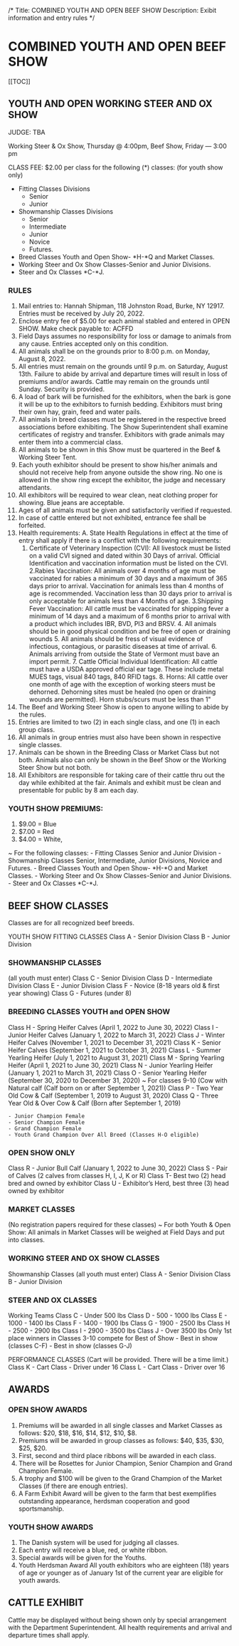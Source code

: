 /*
Title: COMBINED YOUTH AND OPEN BEEF SHOW
Description: Exibit information and entry rules
*/

# COMBINED YOUTH AND OPEN BEEF SHOW

[[TOC]]

## YOUTH AND OPEN WORKING STEER AND OX SHOW
JUDGE: TBA

Working Steer & Ox Show, Thursday @ 4:00pm, Beef Show, Friday — 3:00 pm

  
CLASS FEE: $2.00 per class for the following (*) classes: (for youth show only)
- Fitting Classes Divisions
    - Senior
    - Junior
- Showmanship Classes Divisions
    - Senior
    - Intermediate
    - Junior
    - Novice
    - Futures. 
- Breed Classes Youth and Open Show- *H-*Q and Market Classes. 
- Working Steer and Ox Show Classes-Senior and Junior Divisions. 
- Steer and Ox Classes *C-*J.

### RULES
  1. Mail entries to: Hannah Shipman, 118 Johnston Road, Burke, NY 12917. Entries
must be received by July 20, 2022.
  2. Enclose entry fee of $5.00 for each animal stabled and entered in OPEN SHOW. Make
check payable to: ACFFD
  3. Field Days assumes no responsibility for loss or damage to animals from any cause.
Entries accepted only on this condition.
  4. All animals shall be on the grounds prior to 8:00 p.m. on Monday, August 8, 2022.
  5. All entries must remain on the grounds until 9 p.m. on Saturday, August 13th. Failure
to abide by arrival and departure times will result in loss of premiums and/or awards.
Cattle may remain on the grounds until Sunday. Security is provided.
  6. A load of bark will be furnished for the exhibitors, when the bark is gone it
will be up to the exhibitors to furnish bedding. Exhibitors must bring their own
hay, grain, feed and water pails.
  7. All animals in breed classes must be registered in the respective breed associations
before exhibiting. The Show Superintendent shall examine certificates of registry and
transfer. Exhibitors with grade animals may enter them into a commercial class.
  8. All animals to be shown in this Show must be quartered in the Beef & Working Steer Tent.
  9. Each youth exhibitor should be present to show his/her animals and should not receive
help from anyone outside the show ring. No one is allowed in the show ring except the
exhibitor, the judge and necessary attendants.
  10. All exhibitors will be required to wear clean, neat clothing proper for showing. Blue
jeans are acceptable.
  11. Ages of all animals must be given and satisfactorily verified if requested.
  12. In case of cattle entered but not exhibited, entrance fee shall be forfeited.
  13. Health requirements: 
      A.  State Health Regulations in effect at the time of entry shall apply if there is a
conflict with the following requirements:
      1. Certificate of Veterinary Inspection (CVI): All livestock must be listed on a valid CVI signed and dated within 30 Days of arrival. Official Identification and vaccination information must be listed on the CVI.
	2.Rabies Vaccination: All animals over 4 months of age must be vaccinated for rabies a minimum of 30 days and a maximum of 365 days prior to arrival. Vaccination for animals less than 4 months of age is recommended. Vaccination less than 30 days prior to arrival is only acceptable for animals less than 4 Months of age.
	3.Shipping Fever Vaccination: All cattle must be vaccinated for shipping fever a minimum of 14 days and a maximum of 6 months prior to arrival with a product which includes IBR, BVD, PI3 and BRSV.
	4. All animals should be in good physical condition and be free of open or draining wounds
	5. All animals should be fress of visual evidence of infectious, contagious, or parasitic diseases at time of arrival.
	6. Animals arriving from outside the State of Vermont must bave an import permit.
	7. Cattle Official Individual Identification: All cattle must have a USDA approved official ear tage. These include metal MUES tags, visual 840 tags, 840 RFID tags.
	8. Horns: All cattle over one month of age with the exception of working steers must be dehorned. Dehorning sites must be healed (no open or draining wounds are permitted). Horn stubs/scurs must be less than 1"
  14. The Beef and Working Steer Show is open to anyone willing to abide by the rules.
  15. Entries are limited to two (2) in each single class, and one (1) in each group class.
  16. All animals in group entries must also have been shown in respective single classes.
  17. Animals can be shown in the Breeding Class or Market Class but not both. Animals also
can only be shown in the Beef Show or the Working Steer Show but not both.
  18. All Exhibitors are responsible for taking care of their cattle thru out the day while exhibited at the fair. Animals and exhibit must be clean and presentable for public by 8 am each day.


### YOUTH SHOW PREMIUMS: 
1. $9.00 = Blue
2. $7.00 = Red
3.  $4.00 = White, 

  ~ For the following classes:
    - Fitting Classes Senior and Junior Division
    - Showmanship Classes Senior, Intermediate, Junior Divisions, Novice and Futures. 
    - Breed Classes Youth and Open Show- *H-*O and Market Classes. 
    - Working Steer and Ox Show Classes-Senior and Junior Divisions. 
    - Steer and Ox Classes *C-*J.

## BEEF SHOW CLASSES
Classes are for all recognized beef breeds.

YOUTH SHOW FITTING CLASSES
Class A - Senior Division
Class B - Junior Division

### SHOWMANSHIP CLASSES

(all youth must enter)
Class C - Senior Division
Class D - Intermediate Division
Class E - Junior Division
Class F - Novice (8-18 years old & first year showing)
Class G - Futures (under 8)

### BREEDING CLASSES YOUTH and OPEN SHOW

Class H - Spring Heifer Calves (April 1, 2022 to June 30, 2022) 
Class I - Junior Heifer Calves (January 1, 2022 to March 31, 2022) 
Class J - Winter Heifer Calves (November 1, 2021 to December 31, 2021)
Class K - Senior Heifer Calves (September 1, 2021 to October 31, 2021) 
Class L - Summer Yearling Heifer (July 1, 2021 to August 31, 2021)
Class M - Spring Yearling Heifer (April 1, 2021 to June 30, 2021) 
Class N - Junior Yearling Heifer (January 1, 2021 to March 31, 2021) 
Class O - Senior Yearling Heifer (September 30, 2020 to December 31, 2020) 
~ For classes 9-10 (Cow with Natural calf (Calf born on or after September 1, 2021)) 
Class P - Two Year Old Cow & Calf (September 1, 2019 to August 31, 2020) 
Class Q - Three Year Old & Over Cow & Calf (Born after September 1, 2019) 

    - Junior Champion Female
    - Senior Champion Female
    - Grand Champion Female
    - Youth Grand Champion Over All Breed (Classes H-O eligible)

### OPEN SHOW ONLY
Class R - Junior Bull Calf (January 1, 2022 to June 30, 2022)
Class S - Pair of Calves (2 calves from classes H, I, J, K or R)
Class T- Best two (2) head bred and owned by exhibitor
Class U - Exhibitor’s Herd, best three (3) head owned by exhibitor

### MARKET CLASSES
(No registration papers required for these classes)
  ~ For both Youth & Open Show: All animals in Market Classes will be weighed at Field Days and put into classes.

### WORKING STEER AND OX SHOW CLASSES
Showmanship Classes (all youth must enter)
  Class A - Senior Division
  Class B - Junior Division

### STEER AND OX CLASSES

Working Teams
  Class C - Under 500 lbs
  Class D - 500 - 1000 lbs
  Class E - 1000 - 1400 lbs
  Class F - 1400 - 1900 lbs
  Class G - 1900 - 2500 lbs
  Class H - 2500 - 2900 lbs
  Class I - 2900 - 3500 lbs
  Class J - Over 3500 lbs
Only 1st place winners in Classes 3-10 compete for Best of Show
    - Best in show (classes C-F)
    - Best in show (classes G-J)

PERFORMANCE CLASSES
(Cart will be provided. There will be a time limit.)
  Class K - Cart Class - Driver under 16
  Class L - Cart Class - Driver over 16

## AWARDS
### OPEN SHOW AWARDS

  1. Premiums will be awarded in all single classes and Market Classes as follows: $20, $18,
      $16, $14, $12, $10, $8. 
  2. Premiums will be awarded in group classes as follows: $40, $35, $30, $25, $20.
  3. First, second and third place ribbons will be awarded in each class.
  4. There will be Rosettes for Junior Champion, Senior Champion and Grand Champion Female.
  6. A trophy and $100 will be given to the Grand Champion of the Market Classes (if there are
      enough entries).
  7. A Farm Exhibit Award will be given to the farm that best exemplifies outstanding
      appearance, herdsman cooperation and good sportsmanship.

### YOUTH SHOW AWARDS

1. The Danish system will be used for judging all classes.
2. Each entry will receive a blue, red, or white ribbon.
3. Special awards will be given for the Youths.
4. Youth Herdsman Award
All youth exhibitors who are eighteen (18) years of age or younger as of January 1st of the
current year are eligible for youth awards.

## CATTLE EXHIBIT
Cattle may be displayed without being shown only by special arrangement with the Department
Superintendent. All health requirements and arrival and departure times shall apply.

